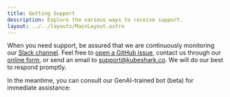 ```yaml
---
title: Getting Support
description: Explore the various ways to receive support.
layout: ../../layouts/MainLayout.astro
---
```


When you need support, be assured that we are continuously monitoring our [Slack channel](https://join.slack.com/t/kubeshark/shared_invite/zt-1m90td3n7-VHxN_~V5kVp80SfQW3SfpA). Feel free to [open a GitHub issue](https://github.com/kubeshark/kubeshark/issues), contact us through our [online form](https://kubeshark.co/support), or send an email to support@kubeshark.co. We will do our best to respond promptly.

In the meantime, you can consult our GenAI-trained bot (beta) for immediate assistance:
<script src="https://app.salespeak.ai/widget.js" data-load-time="default"  data-org-id="a1125280-9ed8-4fcb-b84e-905609a465bb" data-campaign-id="327965d7-4c24-47ba-967b-a212e317aa89" data-launcher="floating-input" data-fixed-height="90vh"></script>
